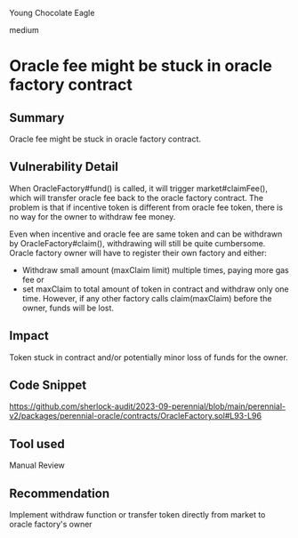 Young Chocolate Eagle

medium

# Oracle fee might be stuck in oracle factory contract
## Summary
Oracle fee might be stuck in oracle factory contract.
## Vulnerability Detail
When OracleFactory#fund() is called, it will trigger market#claimFee(), which will transfer oracle fee back to the oracle factory contract.
The problem is that if incentive token is different from oracle fee token, there is no way for the owner to withdraw fee money.

Even when incentive and oracle fee are same token and can be withdrawn by OracleFactory#claim(), withdrawing will still be quite cumbersome. Oracle factory owner will have to register their own factory and either:
- Withdraw small amount (maxClaim limit) multiple times, paying more gas fee
or
- set maxClaim to total amount of token in contract and withdraw only one time. However, if any other factory calls claim(maxClaim) before the owner, funds will be lost.

## Impact
Token stuck in contract and/or potentially minor loss of funds for the owner.
## Code Snippet
https://github.com/sherlock-audit/2023-09-perennial/blob/main/perennial-v2/packages/perennial-oracle/contracts/OracleFactory.sol#L93-L96
## Tool used

Manual Review

## Recommendation
Implement withdraw function or transfer token directly from market to oracle factory's owner